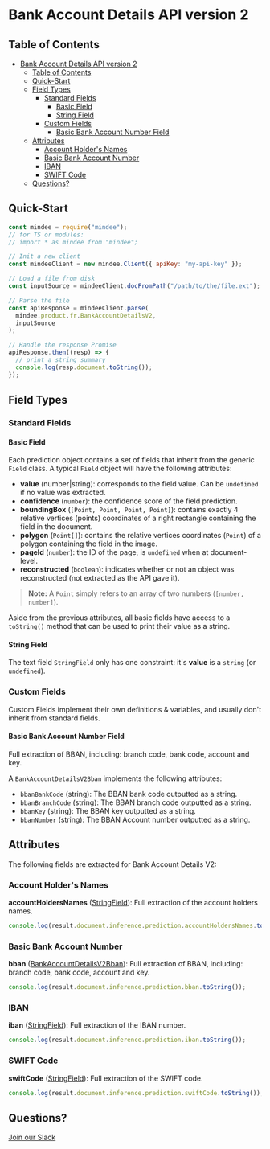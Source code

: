 # Bank Account Details API version 2

## Table of Contents
- [Bank Account Details API version 2](#bank-account-details-api-version-2)
  - [Table of Contents](#table-of-contents)
  - [Quick-Start](#quick-start)
  - [Field Types](#field-types)
    - [Standard Fields](#standard-fields)
      - [Basic Field](#basic-field)
      - [String Field](#string-field)
    - [Custom Fields](#custom-fields)
      - [Basic Bank Account Number Field](#basic-bank-account-number-field)
  - [Attributes](#attributes)
    - [Account Holder's Names](#account-holders-names)
    - [Basic Bank Account Number](#basic-bank-account-number)
    - [IBAN](#iban)
    - [SWIFT Code](#swift-code)
  - [Questions?](#questions)

## Quick-Start

```js
const mindee = require("mindee");
// for TS or modules:
// import * as mindee from "mindee";

// Init a new client
const mindeeClient = new mindee.Client({ apiKey: "my-api-key" });

// Load a file from disk
const inputSource = mindeeClient.docFromPath("/path/to/the/file.ext");

// Parse the file
const apiResponse = mindeeClient.parse(
  mindee.product.fr.BankAccountDetailsV2,
  inputSource
);

// Handle the response Promise
apiResponse.then((resp) => {
  // print a string summary
  console.log(resp.document.toString());
});
```

## Field Types

### Standard Fields

#### Basic Field

Each prediction object contains a set of fields that inherit from the generic `Field` class.
A typical `Field` object will have the following attributes:

* **value** (number|string): corresponds to the field value. Can be `undefined` if no value was extracted.
* **confidence** (`number`): the confidence score of the field prediction.
* **boundingBox** (`[Point, Point, Point, Point]`): contains exactly 4 relative vertices (points) coordinates of a right rectangle containing the field in the document.
* **polygon** (`Point[]`): contains the relative vertices coordinates (`Point`) of a polygon containing the field in the image.
* **pageId** (`number`): the ID of the page, is `undefined` when at document-level.
* **reconstructed** (`boolean`): indicates whether or not an object was reconstructed (not extracted as the API gave it).

> **Note:** A `Point` simply refers to an array of two numbers (`[number, number]`).


Aside from the previous attributes, all basic fields have access to a `toString()` method that can be used to print their value as a string.


#### String Field

The text field `StringField` only has one constraint: it's **value** is a `string` (or `undefined`).
### Custom Fields

Custom Fields implement their own definitions & variables, and usually don't inherit from standard fields.

#### Basic Bank Account Number Field

Full extraction of BBAN, including: branch code, bank code, account and key.

A `BankAccountDetailsV2Bban` implements the following attributes:

* `bbanBankCode` (string): The BBAN bank code outputted as a string.
* `bbanBranchCode` (string): The BBAN branch code outputted as a string.
* `bbanKey` (string): The BBAN key outputted as a string.
* `bbanNumber` (string): The BBAN Account number outputted as a string.


## Attributes

The following fields are extracted for Bank Account Details V2:


### Account Holder's Names

**accountHoldersNames**  ([StringField](#string-field)): Full extraction of the account holders names.

```js
console.log(result.document.inference.prediction.accountHoldersNames.toString());
```

### Basic Bank Account Number

**bban**  ([BankAccountDetailsV2Bban](#basic-bank-account-number)): Full extraction of BBAN, including: branch code, bank code, account and key.

```js
console.log(result.document.inference.prediction.bban.toString());
```

### IBAN

**iban**  ([StringField](#string-field)): Full extraction of the IBAN number.

```js
console.log(result.document.inference.prediction.iban.toString());
```

### SWIFT Code

**swiftCode**  ([StringField](#string-field)): Full extraction of the SWIFT code.

```js
console.log(result.document.inference.prediction.swiftCode.toString());
```

## Questions?

[Join our Slack](https://join.slack.com/t/mindee-community/shared_invite/zt-1jv6nawjq-FDgFcF2T5CmMmRpl9LLptw)

